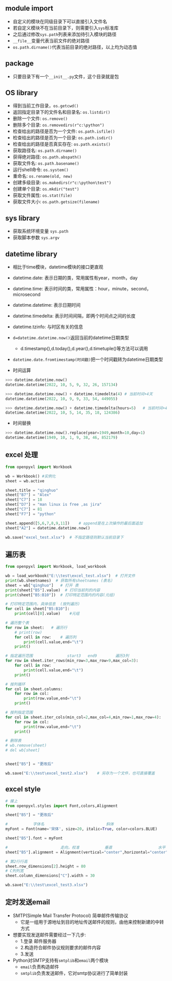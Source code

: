 ## module import
- 自定义的模块在同级目录下可以直接引入文件名
- 若自定义模块不在当前目录下，则需要引入```sys```标准库
- 之后通过修改```sys.path```列表来添加待引入模块的路径
- ```__file__```变量代表当前文件的绝对路径
- ```os.path.dirname()```代表当前目录的绝对路径，以上均为动态值

## package
- 只要目录下有一个```__init__.py```文件，这个目录就是包

## OS library
- 得到当前工作目录，```os.getcwd()```
- 返回指定目录下的文件名和目录名: ```os.listdir()```
- 删除一个文件: ```os.remove()```
- 删除多个目录: ```os.removedirs(r"c:\python")```
- 检查给出的路径是否为一个文件: ```os.path.isfile()```
- 检查给出的路径是否为一个目录: ```os.path.isdir()```
- 检查给出的路径是否真实存在: ```os.path.exists()```
- 获取路径名: ```os.path.dirname()```
- 获得绝对路径: ```os.path.abspath()```
- 获取文件名: ```os.path.basename()```
- 运行shell命令: ```os.system()```
- 重命名: ```os.rename(old, new)```
- 创建多级目录: ```os.makedirs(r"c:\python\test")```
- 创建单个目录: ```os.mkdir("test")```
- 获取文件属性: ```os.stat(file)```
- 获取文件大小: ```os.path.getsize(filename)```

## sys library
- 获取系统环境变量 ```sys.path```
- 获取脚本参数 ```sys.argv```

## datetime library
- 相比于time模块，datetime模块的接口更直观
- datetime.date: 表示日期的类，常用属性有year，month，day
- datetime.time: 表示时间的类，常用属性：hour，minute，second，microsecond
- datetime.datetime: 表示日期时间
- datetime.timedelta: 表示时间间隔，即两个时间点之间的长度
- datetime.tzinfo: 与时区有关的信息

- ```d=datetime.datetime.now()```返回当前的datetime日期类型
  * d.timestamp(),d.today(),d.year(),d.timetuple()等方法可以调用
- ```datetime.date.fromtimestamp(时间戳)```把一个时间戳转为datetime日期类型
- 时间运算
```py
>>> datetime.datetime.now()
datetime.datetime(2022, 10, 5, 9, 32, 26, 157134)

>>> datetime.datetime.now() + datetime.timedelta(4)	# 当前时间+4天
datetime.datetime(2022, 10, 9, 9, 33, 54, 449055)

>>> datetime.datetime.now() + datetime.timedelta(hours=5)	# 当前时间+4小时
datetime.datetime(2022, 10, 5, 14, 35, 18, 124386)

```

- 时间替换
```py
>>> datetime.datetime.now().replace(year=1949,month=10,day=1)
datetime.datetime(1949, 10, 1, 9, 38, 46, 852179)
```

## excel 处理
```py
from openpyxl import Workbook

wb = Workbook()	#实例化
sheet = wb.active

sheet.title = "qinghuo"
sheet["B7"] = "Alex"
sheet["C7"] = 18
sheet["D7"] = "man linux is free ,as jira"
sheet["C7"] = 81
sheet["F7"] = "python"

sheet.append([5,6,7,8,9,11])	# append是在上次操作的最后面追加
sheet["A2"] = datetime.datetime.now()

wb.save("excel_test.xlsx")	# 不指定路径则默认当前目录下
```

## 遍历表
```py
from openpyxl import Workbook, load_workbook

wb = load_workbook("E:\\test\excel_test.xlsx")  # 打开文件
print(wb.sheetnames)  # 获取所有sheetnames (表名)
sheet = wb["qinghuo"]   # 打开 表
print(sheet["B5"].value)  # 打印当前列的内容
print(sheet["B5:B10"])  # 打印特定范围内的内容(元组)

# 打印特定范围内，具体信息  (按列遍历)
for cell in sheet["B5:B10"]:
    print(cell[0].value)    #元组

# 遍历整个表
for row in sheet:   # 遍历行
    # print(row)
    for cell in row:    # 遍历列
        print(cell.value,end="\t")
    print()

# 指定遍历范围               start3   end9        遍历3列
for row in sheet.iter_rows(min_row=3,max_row=9,max_col=3):
    for cell in row:
        print(cell.value,end="\t")
    print()

# 按列循环
for col in sheet.columns:
    for row in col:
        print(row.value,end="\t")
    print()

# 按列指定范围
for col in sheet.iter_cols(min_col=2,max_col=4,min_row=1,max_row=4):
    for row in col:
        print(row.value,end="\t")
    print()

# 删除表
# wb.remove(sheet)
# del wb[sheet]


sheet["B5"] = "更改后"

wb.save("E:\\test\excel_test2.xlsx")    # 另存为一个文件，也可直接覆盖
```

## excel style
```py
# 接上
from openpyxl.styles import Font,colors,Alignment

sheet["B5"] = "更改后"

#           字体名                   		  斜体
myFont = Font(name='宋体', size=20, italic=True, color=colors.BLUE)

sheet["B5"].font = myFont

#                       走向，校准           垂直                    水平
sheet["B5"].alignment = Alignment(vertical="center",horizontal="center")

# 第2行行高
sheet.row_dimensions[2].height = 80
# C列列宽
sheet.column_dimensions["C"].width = 30

wb.save("E:\\test\excel_test3.xlsx")   
```

## 定时发送email
- SMTP(Simple Mail Transfer Protocol) 简单邮件传输协议
  * 它是一组用于源地址到目的地址传送邮件的规则，由他来控制新建的中转方式
- 想要实现发送邮件需要经过一下几步:
  * 1.登录 邮件服务器
  * 2.构造符合邮件协议规则要求的邮件内容
  * 3.发送
- Python对SMTP支持有```smtplib```和```email```两个模块
  * ```email```负责构造邮件
  * ```smtplib```负责发送邮件，它对smtp协议进行了简单封装

